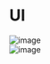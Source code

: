 # UI

![image](https://github.com/user-attachments/assets/cefd034e-06b7-4358-92c6-fa042c56cfa7)
<br/>
![image](https://github.com/user-attachments/assets/5dabd6c5-b014-4692-b783-6a36cff7c16d)
